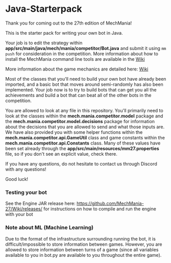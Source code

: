 # Java-Starterpack

Thank you for coming out to the 27th edition of MechMania!

This is the starter pack for writing your own bot in Java.

Your job is to edit the strategy within **app/src/main/java/mech/mania/competitor/Bot.java** and submit it using `mm push` for consideration in the competition. More information about how to install the MechMania command line tools are available in the [Wiki](https://github.com/MechMania-27/Wiki)

More information about the game mechanics are detailed here: [Wiki](https://github.com/MechMania-27/Wiki)

Most of the classes that you'll need to build your own bot have already been imported, and a basic bot that moves around semi-randomly has also been implemented. Your job now is to try to build bots that can get you all the achievements and build a bot that can beat all of the other bots in the competition.

You are allowed to look at any file in this repository. You'll primarily need to look at the classes within the **mech.mania.competitor.model** package and the **mech.mania.competitor.model.decisions** package for information about the decisions that you are allowed to send and what those inputs are. We have also provided you with some helper functions within the **mech.mania.competitor.api.GameUtil** class and game constants within the **mech.mania.competitor.api.Constants** class. Many of these values have been set already through the **app/src/main/resources/mm27.properties** file, so if you don't see an explicit value, check there.

If you have any questions, do not hesitate to contact us through Discord with any questions!

Good luck!

### Testing your bot
See the Engine JAR release here: https://github.com/MechMania-27/Wiki/releases/ for instructions on how to compile and run the engine with your bot

### Note about ML (Machine Learning)
Due to the format of the infrastructure surrounding running the bot, it is difficult/impossible to store information between games. However, you are allowed to store information between turns of a game (since all variables available to you in bot.py are available to you throughout the entire game).
